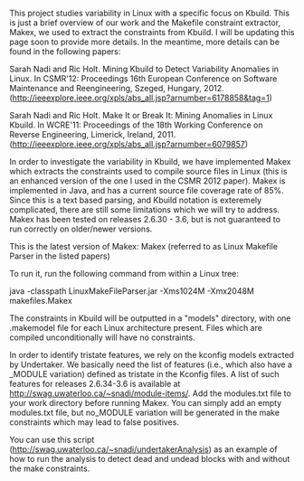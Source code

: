 This project studies variability in Linux with a specific focus on Kbuild. This is just a brief overview of our work and the Makefile constraint extractor, Makex, we used to extract the constraints from Kbuild. I will be updating this page soon to provide more details. In the meantime, more details can be found in the following papers:

Sarah Nadi and Ric Holt. Mining Kbuild to Detect Variability Anomalies in Linux. In CSMR'12: Proceedings 16th European Conference on Software Maintenance and Reengineering, Szeged, Hungary, 2012. (http://ieeexplore.ieee.org/xpls/abs_all.jsp?arnumber=6178858&tag=1)

Sarah Nadi and Ric Holt. Make It or Break It: Mining Anomalies in Linux Kbuild. In WCRE'11: Proceedings of the 18th Working Conference on Reverse Engineering, Limerick, Ireland, 2011. (http://ieeexplore.ieee.org/xpls/abs_all.jsp?arnumber=6079857)

In order to investigate the variability in Kbuild, we have implemented Makex which extracts the constraints used to compile source files in Linux (this is an enhanced version of the one I used in the CSMR 2012 paper). Makex is implemented in Java, and has a current source file coverage rate of 85%. Since this is a text based parsing, and Kbuild notation is exteremely complicated, there are still some limitations which we will try to address. Makex has been tested on releases 2.6.30 - 3.6, but is not guaranteed to run correctly on older/newer versions.

This is the latest version of Makex: Makex (referred to as Linux Makefile Parser in the listed papers)

To run it, run the following command from within a Linux tree:

java -classpath LinuxMakeFileParser.jar -Xms1024M -Xmx2048M makefiles.Makex

The constraints in Kbuild will be outputted in a "models" directory, with one .makemodel file for each Linux architecture present. Files which are compiled unconditionally will have no constraints.

In order to identify tristate features, we rely on the kconfig models extracted by Undertaker. We basically need the list of features (i.e., which also have a _MODULE variation) defined as tristate in the Kconfig files. A list of such features for releases 2.6.34-3.6 is available at http://swag.uwaterloo.ca/~snadi/module-items/. Add the modules.txt file to your work directory before running Makex. You can simply add an empty modules.txt file, but no_MODULE variation will be generated in the make constraints which may lead to false positives.

You can use this script (http://swag.uwaterloo.ca/~snadi/undertakerAnalysis) as an example of how to run the analysis to detect dead and undead blocks with and without the make constraints.